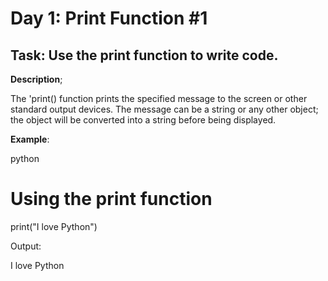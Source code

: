 # Day 1: Print Function #1

## **Task**: Use the print function to write code.

**Description**;

The 'print() function prints the specified message to the screen or other standard output devices. The message can be a string or any other object; the object will be converted into a string before being displayed.

**Example**:

python

# Using the print function

print("I love Python")

Output:

I love Python
